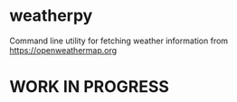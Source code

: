# weatherpy
Command line utility for fetching weather information from https://openweathermap.org

# WORK IN PROGRESS